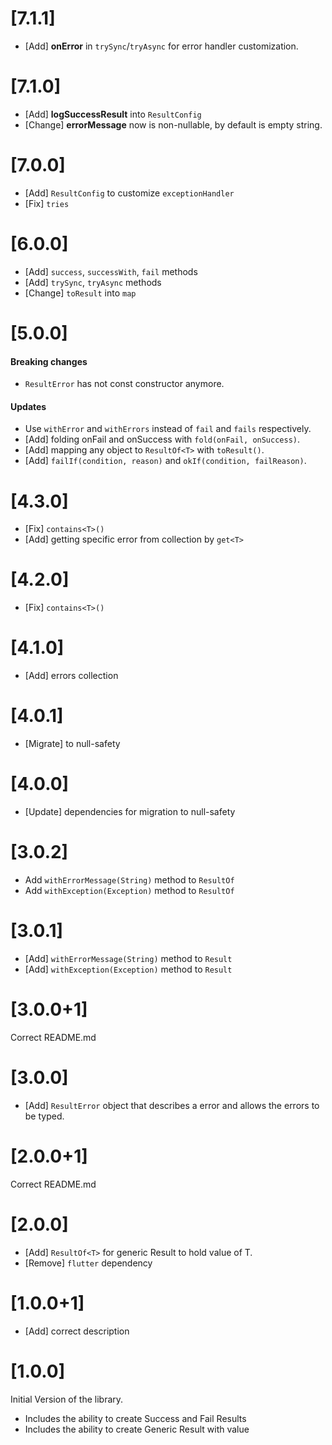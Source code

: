 # [7.1.1]

* [Add] **onError** in `trySync`/`tryAsync` for error handler  customization.

# [7.1.0]

* [Add] **logSuccessResult** into `ResultConfig`
* [Change] **errorMessage** now is non-nullable, by default is empty string.

# [7.0.0]

* [Add] `ResultConfig` to customize `exceptionHandler`
* [Fix] `tries`

# [6.0.0]

* [Add] `success`, `successWith`, `fail` methods
* [Add] `trySync`, `tryAsync` methods
* [Change] `toResult` into `map`

# [5.0.0]

#### Breaking changes

* `ResultError` has not const constructor anymore.

#### Updates

* Use `withError` and `withErrors` instead of `fail` and `fails` respectively.
* [Add] folding onFail and onSuccess with `fold(onFail, onSuccess)`.
* [Add] mapping any object to `ResultOf<T>` with `toResult()`.
* [Add] `failIf(condition, reason)` and `okIf(condition, failReason)`.

# [4.3.0]

* [Fix] `contains<T>()`
* [Add] getting specific error from collection by `get<T>`

# [4.2.0]

* [Fix] `contains<T>()`

# [4.1.0]

* [Add] errors collection

# [4.0.1]

* [Migrate] to null-safety

# [4.0.0]

* [Update] dependencies for migration to null-safety

# [3.0.2]

* Add `withErrorMessage(String)` method to `ResultOf`
* Add `withException(Exception)` method to `ResultOf`

# [3.0.1]

* [Add] `withErrorMessage(String)` method to `Result`
* [Add] `withException(Exception)` method to `Result`

# [3.0.0+1]

Correct README.md

# [3.0.0]

* [Add] `ResultError` object that describes a error and allows the errors to be typed.

# [2.0.0+1]

Correct README.md

# [2.0.0]

* [Add] `ResultOf<T>` for generic Result to hold value of T.
* [Remove] `flutter` dependency

# [1.0.0+1]

* [Add] correct description

# [1.0.0]

Initial Version of the library.

* Includes the ability to create Success and Fail Results
* Includes the ability to create Generic Result with value
